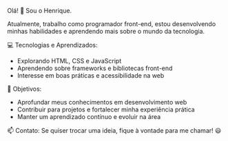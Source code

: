 Olá! 👋 Sou o Henrique. 

Atualmente, trabalho como programador front-end, estou desenvolvendo minhas habilidades e aprendendo mais sobre o mundo da tecnologia.

💻 Tecnologias e Aprendizados:
- Explorando HTML, CSS e JavaScript
- Aprendendo sobre frameworks e bibliotecas front-end  
- Interesse em boas práticas e acessibilidade na web

🚀 Objetivos:
- Aprofundar meus conhecimentos em desenvolvimento web
- Contribuir para projetos e fortalecer minha experiência prática  
- Manter um aprendizado contínuo e evoluir na área  

📫 Contato: 
Se quiser trocar uma ideia, fique à vontade para me chamar! 😃  
